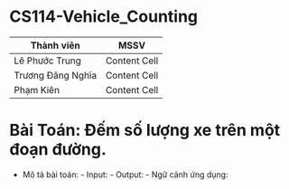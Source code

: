 # CS114-Vehicle_Counting
| Thành viên  | MSSV |
| ------------- | ------------- |
| Lê Phước Trung  | Content Cell  |
| Trương Đăng Nghĩa  | Content Cell  |
| Phạm Kiên | Content Cell  |
# Bài Toán: Đếm số lượng xe trên một đoạn đường.
- Mô tả bài toán:
              - Input:
              - Output:
              - Ngữ cảnh ứng dụng:
          
